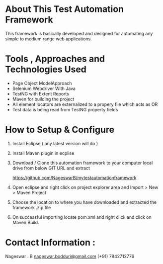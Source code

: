 # About This Test Automation Framework

This framework is basically developed and designed for automating any simple to medium range web applications. 

# Tools , Approaches and Technologies Used

* Page Object ModelApproach
* Selenium Webdriver With Java
* TestNG with Extent Reports
* Maven for building the project
* All element locators are externalized to a propery file which acts as OR
* Test data is being read from TestNG property fields


# How to Setup & Configure

  1. Install Eclipse ( any latest version will do )
  2. Install Maven plugin in ecplise
  3. Download / Clone this automation framework to your computer local drive from below GIT URL and extract
  
      https://github.com/NageswarB/mytestautomationframework

  4. Open eclipse and right click on project explorer area and Import > New > Maven Project
  5. Choose the location to where you have downloaded and extracted the framework .zip file
  6. On successful importing locate pom.xml and right click and click on Maven Build.
  

# Contact Information :

Nageswar . B
nageswar.bodduri@gmail.com
(+91) 7842712776

